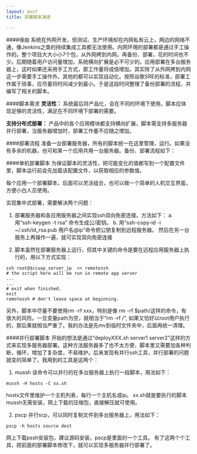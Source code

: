 ```yaml
---
layout: post
title: 部署脚本演进

---
```

####缘由
系统在外网开发，但测试、生产环境却在内网私有云上，两边的网络不通，像Jenkins之类的持续集成工具都无法使用。内网环境的部署都是通过手工操作的。整个项目大大小小7个包，从外网拷到内网，再备份、部署，花的时间也不少。后期随着用户访问量增加，系统横向扩展是必不可少的。应用部署在多台服务器上，这时如果还采用手工方式，那工作量将成倍增加。其实除了从外网拷到内网这一步需要手工操作外，其他的都可以实现自动化。按照谷歌SRE的标准，部署工作属于琐事，应尽量将时间减少到最小。于是这段时间整理了备份部署的流程，并编写了相关的脚本。

####脚本需求
**灵活性：** 系统最后将产品化，会在不同的环境下使用。脚本应体现足够的灵活性，满足在不同环境下部署的需要。

**支持分布式部署：** 产品中的各个应用模块都支持横向扩展，脚本需支持多服务器并行部署，当服务器增加时，部署工作量不应随之增加。

####部署流程
准备一台部署服务器，所有的脚本统一在这里管理，运行。如果没有多余的机器，也可和某一个应用共用一台服务器。备份、部署流程如下：


####单机部署脚本
为保证脚本的灵活性，把可能变化的值都写到一个配置文件里，脚本运行前会先加载该配置文件，以获取相应的参数值。

每个应用一个部署脚本，后面可以灵活组合，也可以做一个简单的人机交互界面，方便小白人员使用。

实现集中式部署，需要解决两个问题：

1. 部署服务器和各应用服务器之间实现ssh双向免密连接。方法如下：
a. 用“ssh-keygen -t rsa” 命令生成公/密钥。
b. 用“ssh-copy-id -i ~/.ssh/id_rsa.pub 用户名@ip”命令把公钥复制到远程服务器。
然后在另一台服务上再操作一遍，就可实现双向免密连接

2. 脚本虽然在部署服务器上运行，但其中关键的命令是要在远程应用服务器上执行的，用以下方式实现：
```
ssh root@$ccuap_server_ip  << remotessh
# the script here will be run in remote app server
...
...
# exit when finished.
exit
remotessh # don't leave space at beginning.
```
另外，脚本中尽量不要使用rm -rf xxx，特别是像 rm -rf $path/这样的命令，有很大的风险。一旦变量path为空，就相当于“rm -rf /”, 如果又恰好以root用户执行的，那后果就相当严重了。我的办法是先mv到临时文件夹中，后面再统一清理。

####并行部署脚本
开始的想法是通过“deployXXX.sh server1 server2”这样的方式来实现多服务器部署。这种方法服务器多了也不太方便，脚本里又需要加各种判断，循环，增加了复杂度，不易维护。后来发现有并行ssh工具，并行部署的问题就变的简单了。我用到的工具是这两个：

1. mussh 该命令可以并行的在多台服务器上执行一段脚本，用法如下：
```
mussh -H hosts -C xx.sh
```
hosts文件里维护一个主机列表，每行一个主机名或ip。
xx.sh就是要执行的脚本
mussh无需安装，网上下载的压缩包，直接解压就可使用。

2. pscp 并行scp，可以同时复制文件到多台服务器上，用法如下：
```
pscp -h hosts source dest
```
网上下载pssh安装包，建议源码安装，pscp是里面的一个工具。
有了这两个个工具，把前面的部署脚本修改下，就可以实现多服务器并行部署了。